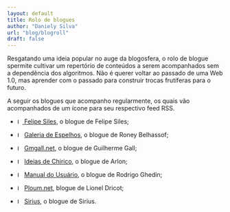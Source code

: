 ```yaml
---
layout: default
title: Rolo de blogues
author: "Daniely Silva"
url: "blog/blogroll"
draft: false
---
```


Resgatando uma ideia popular no auge da blogosfera, o rolo de blogue spermite cultivar um repertório de conteúdos a serem acompanhados sem a dependência dos algoritmos. Não é querer voltar ao passado de uma Web 1.0, mas aprender com o passado para construir trocas frutíferas para o futuro.

A seguir os blogues que acompanho regularmente, os quais vão acompanhados de um ícone para seu respectivo feed RSS.

* <a href="https://blog.ayom.media/felipe-siles/feed/"><img  alt="Logotipo do RSS." src="/img/rss.svg"  height="12"  width="12" style="display: inline"> </a>[Felipe Siles](https://blog.ayom.media/felipe-siles/), o blogue de Felipe Siles;

* <a href="https://roney.com.br/feed/"><img alt="Logotipo do RSS." src="/img/rss.svg" height="12"  width="12" style="display: inline"></a> [Galeria de Espelhos](https://www.roney.com.br/), o blogue de Roney Belhassof;

* <a href="https://www.gmgall.net/blog/index.xml"><img alt="Logotipo do RSS." src="/img/rss.svg" height="12"  width="12" style="display: inline"></a> [Gmgall.net](http://gmgall.net/), o blogue de Guilherme Gall;

<div hidden>
* <a href="https://herman.bearblog.dev/feed/"><img alt="Logotipo do RSS." src="/img/rss.svg" height="12"  width="12" style="display: inline"> [Herman's Blog](https://herman.bearblog.dev), o blogue de 
</div>

* <a href="http://blog.ayom.media/ideiasdechirico/feed"><img alt="Logotipo do RSS." src="/img/rss.svg" height="12"  width="12" style="display: inline"></a> [Ideias de Chirico](http://blog.ayom.media/ideiasdechirico), o blogue de Arlon;

* <a href="https://www.manualdousuario.net/feed/"><img alt="Logotipo do RSS." src="/img/rss.svg" height="12"  width="12" style="display: inline"></a> [Manual do Usuário](https://www.manualdousuario.net/), o blogue de Rodrigo Ghedin;

* <a href="https://ploum.net/feed"><img alt="Logotipo do RSS." src="/img/rss.svg" height="12"  width="12" style="display: inline"></a> [Ploum.net](https://ploum.net/), blogue de Lionel Dricot;

* <a href="https://infosec.press/sirius/feed/"><img alt="Logotipo do RSS." src="/img/rss.svg" height="12"  width="12" style="display: inline"></a> [Sirius](https://infosec.press/sirius), o blogue de Sirius.


<div hidden>

<h3> Rolo de podcasts </h3>

Um tempo atrás fiz uma limpeza. 

* O Assunto:

* E eu com isso?

* Tecnocast

* Babel podcast:

</div>
